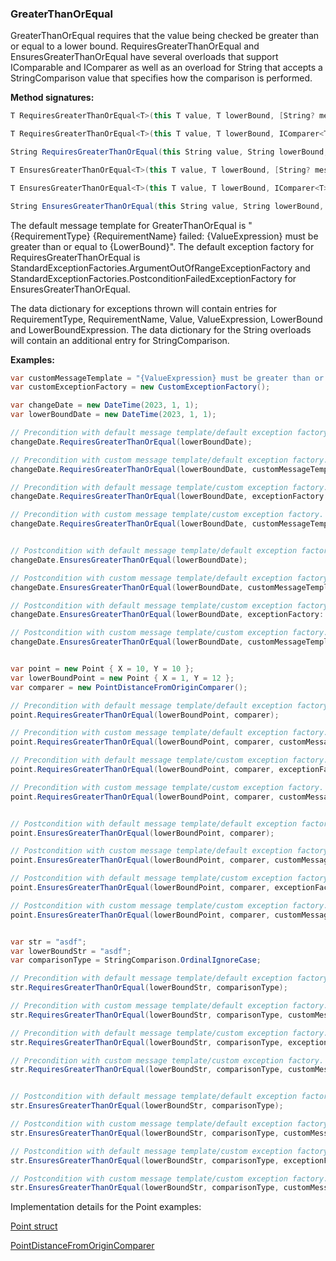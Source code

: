 ### GreaterThanOrEqual

GreaterThanOrEqual requires that the value being checked be greater than or
equal to a lower bound. RequiresGreaterThanOrEqual and EnsuresGreaterThanOrEqual
have several overloads that support IComparable<T> and IComparer<T> as well as 
an overload for String that accepts a StringComparison value that specifies how 
the comparison is performed.

**Method signatures:**
```C#
T RequiresGreaterThanOrEqual<T>(this T value, T lowerBound, [String? messageTemplate = null], [IExceptionFactory? exceptionFactory = null], [String? valueExpression = null], [String? targetExpression = null]) where T : IComparable<T>

T RequiresGreaterThanOrEqual<T>(this T value, T lowerBound, IComparer<T> comparer, [String? messageTemplate = null], [IExceptionFactory? exceptionFactory = null], [String? valueExpression = null], [String? targetExpression = null])

String RequiresGreaterThanOrEqual(this String value, String lowerBound, StringComparison comparisonType, [String? messageTemplate = null], [IExceptionFactory? exceptionFactory = null], [String? valueExpression = null], [String? targetExpression = null])

T EnsuresGreaterThanOrEqual<T>(this T value, T lowerBound, [String? messageTemplate = null], [IExceptionFactory? exceptionFactory = null], [String? valueExpression = null], [String? targetExpression = null]) where T : IComparable<T>

T EnsuresGreaterThanOrEqual<T>(this T value, T lowerBound, IComparer<T> comparer, [String? messageTemplate = null], [IExceptionFactory? exceptionFactory = null], [String? valueExpression = null], [String? targetExpression = null])

String EnsuresGreaterThanOrEqual(this String value, String lowerBound, StringComparison comparisonType, [String? messageTemplate = null], [IExceptionFactory? exceptionFactory = null], [String? valueExpression = null], [String? targetExpression = null])
```

The default message template for GreaterThanOrEqual is "{RequirementType} {RequirementName} failed: {ValueExpression} must be greater than or equal to {LowerBound}".
The default exception factory for RequiresGreaterThanOrEqual is StandardExceptionFactories.ArgumentOutOfRangeExceptionFactory
and StandardExceptionFactories.PostconditionFailedExceptionFactory for 
EnsuresGreaterThanOrEqual.

The data dictionary for exceptions thrown will contain entries for RequirementType,
RequirementName, Value, ValueExpression, LowerBound and LowerBoundExpression. The 
data dictionary for the String overloads will contain an additional entry for 
StringComparison.

**Examples:**
```C#
var customMessageTemplate = "{ValueExpression} must be greater than or equal to {LowerBound}";
var customExceptionFactory = new CustomExceptionFactory();

var changeDate = new DateTime(2023, 1, 1);
var lowerBoundDate = new DateTime(2023, 1, 1);

// Precondition with default message template/default exception factory.
changeDate.RequiresGreaterThanOrEqual(lowerBoundDate);

// Precondition with custom message template/default exception factory.
changeDate.RequiresGreaterThanOrEqual(lowerBoundDate, customMessageTemplate);

// Precondition with default message template/custom exception factory.
changeDate.RequiresGreaterThanOrEqual(lowerBoundDate, exceptionFactory: customExceptionFactory);

// Precondition with custom message template/custom exception factory.
changeDate.RequiresGreaterThanOrEqual(lowerBoundDate, customMessageTemplate, customExceptionFactory);


// Postcondition with default message template/default exception factory.
changeDate.EnsuresGreaterThanOrEqual(lowerBoundDate);

// Postcondition with custom message template/default exception factory.
changeDate.EnsuresGreaterThanOrEqual(lowerBoundDate, customMessageTemplate);

// Postcondition with default message template/custom exception factory.
changeDate.EnsuresGreaterThanOrEqual(lowerBoundDate, exceptionFactory: customExceptionFactory);

// Postcondition with custom message template/custom exception factory.
changeDate.EnsuresGreaterThanOrEqual(lowerBoundDate, customMessageTemplate, customExceptionFactory);


var point = new Point { X = 10, Y = 10 };
var lowerBoundPoint = new Point { X = 1, Y = 12 };
var comparer = new PointDistanceFromOriginComparer();

// Precondition with default message template/default exception factory.
point.RequiresGreaterThanOrEqual(lowerBoundPoint, comparer);

// Precondition with custom message template/default exception factory.
point.RequiresGreaterThanOrEqual(lowerBoundPoint, comparer, customMessageTemplate);

// Precondition with default message template/custom exception factory.
point.RequiresGreaterThanOrEqual(lowerBoundPoint, comparer, exceptionFactory: customExceptionFactory);

// Precondition with custom message template/custom exception factory.
point.RequiresGreaterThanOrEqual(lowerBoundPoint, comparer, customMessageTemplate, customExceptionFactory);


// Postcondition with default message template/default exception factory.
point.EnsuresGreaterThanOrEqual(lowerBoundPoint, comparer);

// Postcondition with custom message template/default exception factory.
point.EnsuresGreaterThanOrEqual(lowerBoundPoint, comparer, customMessageTemplate);

// Postcondition with default message template/custom exception factory.
point.EnsuresGreaterThanOrEqual(lowerBoundPoint, comparer, exceptionFactory: customExceptionFactory);

// Postcondition with custom message template/custom exception factory.
point.EnsuresGreaterThanOrEqual(lowerBoundPoint, comparer, customMessageTemplate, customExceptionFactory);


var str = "asdf";
var lowerBoundStr = "asdf";
var comparisonType = StringComparison.OrdinalIgnoreCase;

// Precondition with default message template/default exception factory.
str.RequiresGreaterThanOrEqual(lowerBoundStr, comparisonType);

// Precondition with custom message template/default exception factory.
str.RequiresGreaterThanOrEqual(lowerBoundStr, comparisonType, customMessageTemplate);

// Precondition with default message template/custom exception factory.
str.RequiresGreaterThanOrEqual(lowerBoundStr, comparisonType, exceptionFactory: customExceptionFactory);

// Precondition with custom message template/custom exception factory.
str.RequiresGreaterThanOrEqual(lowerBoundStr, comparisonType, customMessageTemplate, customExceptionFactory);


// Postcondition with default message template/default exception factory.
str.EnsuresGreaterThanOrEqual(lowerBoundStr, comparisonType);

// Postcondition with custom message template/default exception factory.
str.EnsuresGreaterThanOrEqual(lowerBoundStr, comparisonType, customMessageTemplate);

// Postcondition with default message template/custom exception factory.
str.EnsuresGreaterThanOrEqual(lowerBoundStr, comparisonType, exceptionFactory: customExceptionFactory);

// Postcondition with custom message template/custom exception factory.
str.EnsuresGreaterThanOrEqual(lowerBoundStr, comparisonType, customMessageTemplate, customExceptionFactory);
```

Implementation details for the Point examples:

[Point struct](/DbC.Net.TestAndExampleResources/Point.cs)

[PointDistanceFromOriginComparer](/DbC.Net.TestAndExampleResources/PointDistanceFromOriginComparer.cs)

